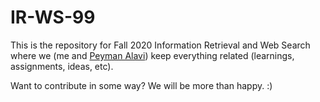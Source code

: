 # IR-WS-99
This is the repository for Fall 2020 Information Retrieval and Web Search where we (me and [Peyman Alavi](https://github.com/peyman-alv)) keep everything related (learnings, assignments, ideas, etc).

Want to contribute in some way? We will be more than happy. :)
